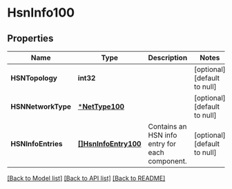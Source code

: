 # HsnInfo100

## Properties
Name | Type | Description | Notes
------------ | ------------- | ------------- | -------------
**HSNTopology** | **int32** |  | [optional] [default to null]
**HSNNetworkType** | [***NetType100**](NetType.1.0.0.md) |  | [optional] [default to null]
**HSNInfoEntries** | [**[]HsnInfoEntry100**](HSNInfoEntry.1.0.0.md) | Contains an HSN info entry for each component. | [optional] [default to null]

[[Back to Model list]](../README.md#documentation-for-models) [[Back to API list]](../README.md#documentation-for-api-endpoints) [[Back to README]](../README.md)

